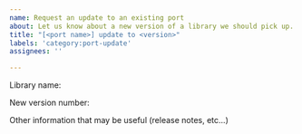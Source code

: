 ```yaml
---
name: Request an update to an existing port
about: Let us know about a new version of a library we should pick up.
title: "[<port name>] update to <version>"
labels: 'category:port-update'
assignees: ''

---
```


Library name:

New version number:

Other information that may be useful (release notes, etc...)
